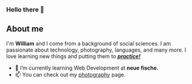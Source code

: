 ### Hello there 👋

## About me

I'm **William** and I come from a background of social sciences. I am passionate about technology, photography, languages, and many more. 
I love learning new things and putting them to [**_practice!_**](https://tenor.com/view/peanuts-schroeder-practice-makes-perfect-piano-instrument-gif-5134467)

- 🌱 I’m currently learning Web Development at **neue fische.**
- 📫 You can check out my [photography](https://youpic.com/photographer/mulewile/) page.
<!--
**mulewile/mulewile** is a ✨ _special_ ✨ repository because its `README.md` (this file) appears on your GitHub profile.

Here are some ideas to get you started:

- 🔭 I’m currently working on ...
- 🌱 I’m currently learning ...
- 👯 I’m looking to collaborate on ...
- 🤔 I’m looking for help with ...
- 💬 Ask me about ...
- 📫 How to reach me: ...
- 😄 Pronouns: ...
- ⚡ Fun fact: ...
-->

